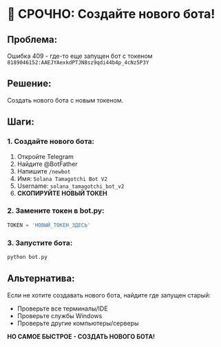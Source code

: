 # 🚨 СРОЧНО: Создайте нового бота!

## Проблема:
Ошибка 409 - где-то еще запущен бот с токеном `8189046152:AAEJYAexkdPTJN8sz9qdi44b4p_4cNz5P3Y`

## Решение:
Создать нового бота с новым токеном.

## Шаги:

### 1. Создайте нового бота:
1. Откройте Telegram
2. Найдите @BotFather
3. Напишите `/newbot`
4. Имя: `Solana Tamagotchi Bot V2`
5. Username: `solana_tamagotchi_bot_v2`
6. **СКОПИРУЙТЕ НОВЫЙ ТОКЕН**

### 2. Замените токен в bot.py:
```python
TOKEN = 'НОВЫЙ_ТОКЕН_ЗДЕСЬ'
```

### 3. Запустите бота:
```bash
python bot.py
```

## Альтернатива:
Если не хотите создавать нового бота, найдите где запущен старый:
- Проверьте все терминалы/IDE
- Проверьте службы Windows
- Проверьте другие компьютеры/серверы

**НО САМОЕ БЫСТРОЕ - СОЗДАТЬ НОВОГО БОТА!**




